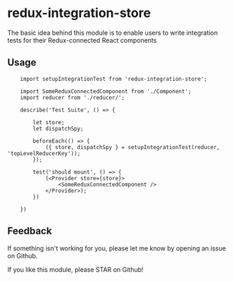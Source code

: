 # redux-integration-store

The basic idea behind this module is to enable users to write integration tests for their Redux-connected React components

## Usage

```
    import setupIntegrationTest from 'redux-integration-store';

    import SomeReduxConnectedComponent from './Component';
    import reducer from './reducer/';

    describe('Test Suite', () => {

        let store;
        let dispatchSpy;

        beforeEach(() => {
            ({ store, dispatchSpy } = setupIntegrationTest(reducer, 'topLevelReducerKey'));
        });

        test('should mount', () => {
            (<Provider store={store}>
                <SomeReduxConnectedComponent />
            </Provider>);
        })

    })

```

## Feedback

If something isn't working for you, please let me know by opening an issue on Github.

If you like this module, please STAR on Github!

